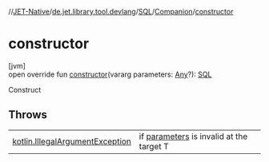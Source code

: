//[JET-Native](../../../../index.md)/[de.jet.library.tool.devlang](../../index.md)/[SQL](../index.md)/[Companion](index.md)/[constructor](constructor.md)

# constructor

[jvm]\
open override fun [constructor](constructor.md)(vararg parameters: [Any](https://kotlinlang.org/api/latest/jvm/stdlib/kotlin/-any/index.html)?): [SQL](../index.md)

Construct

## Throws

| | |
|---|---|
| [kotlin.IllegalArgumentException](https://kotlinlang.org/api/latest/jvm/stdlib/kotlin/-illegal-argument-exception/index.html) | if [parameters](constructor.md) is invalid at the target T |
